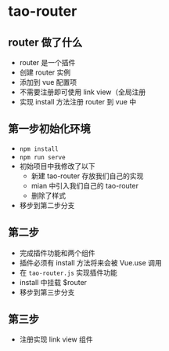 # tao-router

## router 做了什么
- router 是一个插件
- 创建 router 实例
- 添加到 vue 配置项
- 不需要注册即可使用 link view（全局注册
- 实现 install 方法注册 router 到 vue 中

## 第一步初始化环境
- `npm install`
- `npm run serve`
- 初始项目中我修改了以下
    - 新建 tao-router 存放我们自己的实现
    - mian 中引入我们自己的 tao-router
    - 删除了样式
- 移步到第二步分支

## 第二步
- 完成插件功能和两个组件
- 插件必须有 install 方法将来会被 Vue.use 调用
- 在 `tao-router.js` 实现插件功能
- install 中挂载 $router
- 移步到第三步分支

## 第三步
- 注册实现 link view 组件